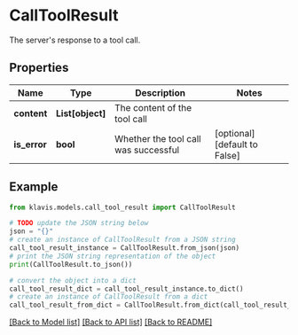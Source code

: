 # CallToolResult

The server's response to a tool call.

## Properties

Name | Type | Description | Notes
------------ | ------------- | ------------- | -------------
**content** | **List[object]** | The content of the tool call | 
**is_error** | **bool** | Whether the tool call was successful | [optional] [default to False]

## Example

```python
from klavis.models.call_tool_result import CallToolResult

# TODO update the JSON string below
json = "{}"
# create an instance of CallToolResult from a JSON string
call_tool_result_instance = CallToolResult.from_json(json)
# print the JSON string representation of the object
print(CallToolResult.to_json())

# convert the object into a dict
call_tool_result_dict = call_tool_result_instance.to_dict()
# create an instance of CallToolResult from a dict
call_tool_result_from_dict = CallToolResult.from_dict(call_tool_result_dict)
```
[[Back to Model list]](../README.md#documentation-for-models) [[Back to API list]](../README.md#documentation-for-api-endpoints) [[Back to README]](../README.md)


